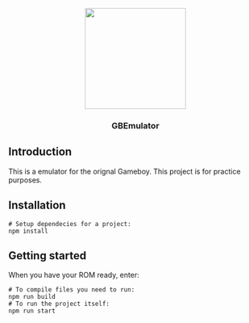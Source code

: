 <p align="center"><img src="https://i.imgur.com/eVPw4HB.png" width="200" height="200"> </p>
<h3 align="center">GBEmulator</h3>

## Introduction

This is a emulator for the orignal Gameboy. This project is for practice purposes.


## Installation


```shell
# Setup dependecies for a project:
npm install
```

## Getting started

When you have your ROM ready, enter:

```shell
# To compile files you need to run:
npm run build
# To run the project itself:
npm run start
```

